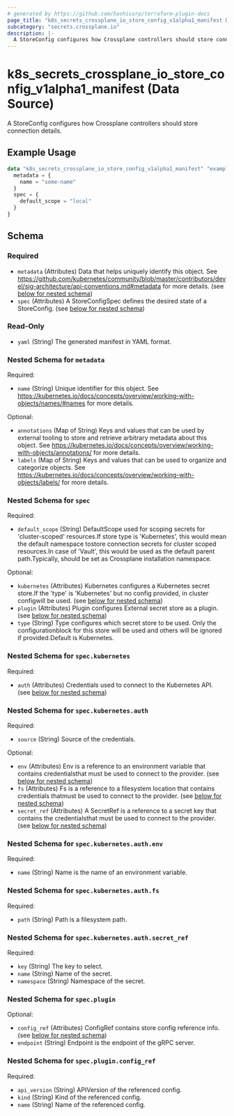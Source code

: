 ```yaml
---
# generated by https://github.com/hashicorp/terraform-plugin-docs
page_title: "k8s_secrets_crossplane_io_store_config_v1alpha1_manifest Data Source - terraform-provider-k8s"
subcategory: "secrets.crossplane.io"
description: |-
  A StoreConfig configures how Crossplane controllers should store connection details.
---
```


# k8s_secrets_crossplane_io_store_config_v1alpha1_manifest (Data Source)

A StoreConfig configures how Crossplane controllers should store connection details.

## Example Usage

```terraform
data "k8s_secrets_crossplane_io_store_config_v1alpha1_manifest" "example" {
  metadata = {
    name = "some-name"
  }
  spec = {
    default_scope = "local"
  }
}
```

<!-- schema generated by tfplugindocs -->
## Schema

### Required

- `metadata` (Attributes) Data that helps uniquely identify this object. See https://github.com/kubernetes/community/blob/master/contributors/devel/sig-architecture/api-conventions.md#metadata for more details. (see [below for nested schema](#nestedatt--metadata))
- `spec` (Attributes) A StoreConfigSpec defines the desired state of a StoreConfig. (see [below for nested schema](#nestedatt--spec))

### Read-Only

- `yaml` (String) The generated manifest in YAML format.

<a id="nestedatt--metadata"></a>
### Nested Schema for `metadata`

Required:

- `name` (String) Unique identifier for this object. See https://kubernetes.io/docs/concepts/overview/working-with-objects/names/#names for more details.

Optional:

- `annotations` (Map of String) Keys and values that can be used by external tooling to store and retrieve arbitrary metadata about this object. See https://kubernetes.io/docs/concepts/overview/working-with-objects/annotations/ for more details.
- `labels` (Map of String) Keys and values that can be used to organize and categorize objects. See https://kubernetes.io/docs/concepts/overview/working-with-objects/labels/ for more details.


<a id="nestedatt--spec"></a>
### Nested Schema for `spec`

Required:

- `default_scope` (String) DefaultScope used for scoping secrets for 'cluster-scoped' resources.If store type is 'Kubernetes', this would mean the default namespace tostore connection secrets for cluster scoped resources.In case of 'Vault', this would be used as the default parent path.Typically, should be set as Crossplane installation namespace.

Optional:

- `kubernetes` (Attributes) Kubernetes configures a Kubernetes secret store.If the 'type' is 'Kubernetes' but no config provided, in cluster configwill be used. (see [below for nested schema](#nestedatt--spec--kubernetes))
- `plugin` (Attributes) Plugin configures External secret store as a plugin. (see [below for nested schema](#nestedatt--spec--plugin))
- `type` (String) Type configures which secret store to be used. Only the configurationblock for this store will be used and others will be ignored if provided.Default is Kubernetes.

<a id="nestedatt--spec--kubernetes"></a>
### Nested Schema for `spec.kubernetes`

Required:

- `auth` (Attributes) Credentials used to connect to the Kubernetes API. (see [below for nested schema](#nestedatt--spec--kubernetes--auth))

<a id="nestedatt--spec--kubernetes--auth"></a>
### Nested Schema for `spec.kubernetes.auth`

Required:

- `source` (String) Source of the credentials.

Optional:

- `env` (Attributes) Env is a reference to an environment variable that contains credentialsthat must be used to connect to the provider. (see [below for nested schema](#nestedatt--spec--kubernetes--auth--env))
- `fs` (Attributes) Fs is a reference to a filesystem location that contains credentials thatmust be used to connect to the provider. (see [below for nested schema](#nestedatt--spec--kubernetes--auth--fs))
- `secret_ref` (Attributes) A SecretRef is a reference to a secret key that contains the credentialsthat must be used to connect to the provider. (see [below for nested schema](#nestedatt--spec--kubernetes--auth--secret_ref))

<a id="nestedatt--spec--kubernetes--auth--env"></a>
### Nested Schema for `spec.kubernetes.auth.env`

Required:

- `name` (String) Name is the name of an environment variable.


<a id="nestedatt--spec--kubernetes--auth--fs"></a>
### Nested Schema for `spec.kubernetes.auth.fs`

Required:

- `path` (String) Path is a filesystem path.


<a id="nestedatt--spec--kubernetes--auth--secret_ref"></a>
### Nested Schema for `spec.kubernetes.auth.secret_ref`

Required:

- `key` (String) The key to select.
- `name` (String) Name of the secret.
- `namespace` (String) Namespace of the secret.




<a id="nestedatt--spec--plugin"></a>
### Nested Schema for `spec.plugin`

Optional:

- `config_ref` (Attributes) ConfigRef contains store config reference info. (see [below for nested schema](#nestedatt--spec--plugin--config_ref))
- `endpoint` (String) Endpoint is the endpoint of the gRPC server.

<a id="nestedatt--spec--plugin--config_ref"></a>
### Nested Schema for `spec.plugin.config_ref`

Required:

- `api_version` (String) APIVersion of the referenced config.
- `kind` (String) Kind of the referenced config.
- `name` (String) Name of the referenced config.
